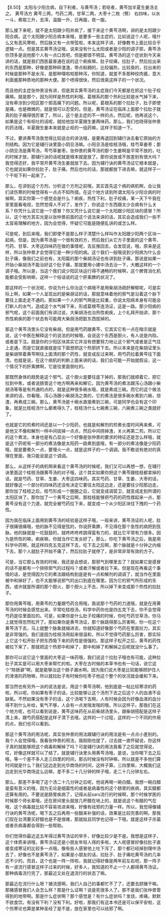 【8.50】 太阳与少阳合病，自下利者，与黄芩汤；若呕者，黄芩加半夏生姜汤主之。
黄芩汤方
黄芩三两，芍药二两，甘草二两，大枣十二枚（劈）
右四味，以水一斗，煮取三升，去滓，温服一升，日再服，夜一服。

那么接下来呢，就不是太阳跟少阳并病了，接下来这个黄芩汤啊，讲的是太阳跟少阳合病。这个太阳跟少阳合病本来哦，是要多一些主症的，比如说这个人呢，哦什么又有恶风寒啦，然后脉又有一点带弦啦，本来这样子讲，好像教书上面比较合乎逻辑一点。但是其实黄芩汤证哦，说来没有什么太阳或者是少阳的调子耶，黄芩汤你顶多是说他那个人有一点口苦吧，但是都很不明显。黄芩汤的这个症状到今天来讲的话，就是我们西医最普通在说的这个痢疾嘛，肚子绞痛，拉肚子，然后拉出来的东西是那种，好像是那种碎渣渣，带点粘稠的，比较偏热，比较臭的，拉出来的时候是那种不是水泻，是那种噗啦啦那种泻，你知道，就差不多那种绞肉酱，意大利面酱那种质地的那种大便。那个喷得很快，然后很臭这样子的一个状况。

而且他的主症张仲景没有讲，但是其实黄芩汤的主症我们今天都是在抓这个肚子绞痛嘛。就是那个，因为同样是热性的利哦，葛根系的那个热利比较是水气掉下来，没有牵涉到少阳区那个邪高痛下的问题。所以呢，葛根系的那个拉肚子，肚子即使是痛，也是微微的，就是很可以忍受的。但是，黄芩汤证在临床上面那个拉肚子就真的肚子痛得很厉害了，所以，这个是主症的不一样的点。然后呢，他再说这个，如果是这个有呕吐的话呢，就给他加半夏跟生姜两味药。那么，我们也晓得张仲景的药法哦，半夏跟生姜本来就是止呕的一组药嘛，这样子知道一下。

不过，要讲黄芩汤我觉得比较适合的讲法哦，是要再退回到辅行诀去看它原始的方剂结构。因为它是辅行诀里面小阴旦汤嘛。小阳旦汤是桂枝汤哦，桂芍草姜枣；那小阴旦汤是黄芩汤，芩芍草姜枣。张仲景的黄芩汤的那个生姜啊是平常不放的，吐的时候才放，那辅行诀的话呢就是根本就是放了。那你说放或不放差别有很大吗？我觉得还好，我平常开黄芩汤生姜就放下去。因为辅行诀的黄芩汤证它根本就是，它也就说如果你拉肚子，肚子痛，然后也吐的话，那就都放下进去嘛，就这样子一个干呕下利一起来了。

那么，在讲到这个方剂，分析这个方剂之前哦，其实首先这个病的病机啊，会让我们读伤寒的时候觉得有一点点不知所措。在这个地方读到所谓太阳与少阳合病的时候啊，其实你第一个感觉会是什么？痢疾，热性下利，肚子绞痛，某一天下午我在家里面看电视，忽然觉得人不对了，发作了，你说这个东西跟太少合病有什么关系？你凭什么说它是一个感冒？你又凭什么说它是一个太阳跟少阳区块的感冒？所以，这个地方其实光是以张仲景前面的这个说法来讲的话，其实会造成我们一些不太容易理解的地方，因为会觉得，怀疑它可能是随便乱讲的或怎么样。

可是呢，到后来哦，我们即使不是那么样子清楚什么样叫作太阳跟少阳两个区块一起病，但是，因为黄芩汤是一个很有效的方，然后我们从它方子里面的这个黄芩、芍药、甘草、大枣这四味药在做的事情呢，去反推回去，会发现说，哦，原来是这样，所以张仲景才会觉得它是一种少阳的病。这个我们一般哦说到少阳病为什么会肚子痛，像我们之前也有，太阳篇的那个柴胡汤证也有讲到肚子痛，那说是如果一开始小柴胡汤不能治好这个肚子痛，那就要用小建中汤去治一下，大概这样的一个调子哦。所以是，当这个我们说少阳区块运行得不通畅的时候啊，这个脾胃消化机能都会受影响嘛，这样一个俗话说的这个肝乘脾的状况了。

那这样的一个状况呢，你说为什么你治这个病哦不是用柴胡汤疏肝解郁呢，可是实际上啊，如果一个人呈现出的是柴胡证的话，那就意味着他的邪气是沿着这个胁下要往上面走走不通的。那如果一个人的邪气啊是比较重，你说太阳病本身有可能会打断人的水气，造成这个水气掉下来，形成葛根芩连汤证，这是一路。那少阳病的邪气呢，这个前面我们有讲过说，大柴胡汤也治热性痢疾，上个礼拜开始讲，那个热性痢疾的那个状态有可能用大柴胡汤把脏东西拔掉的。

那这个黄芩汤里头它没有柴胡，但是用芍药跟黄芩，它其实它有一点在暗示就是说，这个中医在解释这个的说法的时候哦，会说这个东西是胆火，有人说是内陷，或者是下注。就是你的少阳区块其实它并没有想要努力地让这个邪气或者是正气往上走通，而是它就直接就是往下面想把这个热邪挤下去。所以本来是在柴胡证里头是柴胡带着黄芩啊往上面清的那个药性，就变成反过来啊，用芍药拉着黄芩往下面清。也就是说，在这个病机的判断上面来讲的话，我们会可能一开始就假设，这一个情况下的肝乘脾啊，它是往里面倒吐的。

那既然身体的趋势是这个邪气、这个胆火是要往底下掉的，那我们就顺着它，把它拉到中焦，或者说肠胃这个地方啊再来和解它。因为黄芩汤的煮法跟泻心汤跟小柴胡汤等等是有共通的点的，就是这种很多碗水哦，就是煮成三碗。而它的这个做法来讲的话，你看哦，泻心汤跟小柴胡汤之类的，它的煮法是很多碗水煮到六碗，捞渣，再煮成三碗。那么，黄芩汤是十碗水直接煮到三碗，可是同学也会有这个印象，就是比桂枝汤什么都煮得久了，桂枝汤什么七碗煮三碗，六碗煮三碗之类就好了。

也就是它的煎煮时间还是以一个少阳药，也就是和解剂的煎煮长度时间再来煮，可是他又不像和解剂一样中间拔掉一点点，然后中间捞掉渣，关火再第二煎。所以它的这个煮法，本身也是有凸显出一个好像是张仲景的要求的特征还是怎么样哦，就是这个药呢有一部分的煮法像是太阳药一路煮到底哦，有一部分的煮法像是少阳药哦，就是要煮久一点，要慢火一点，就是这样子的一个调调。我不敢说有绝对的真理在里面，我只能说是这个调调。

那么，从这样子的病机啊来看这个黄芩汤的时候呢，我们又可以再想一想，在辅行诀里面这个桂枝汤跟黄芩汤的对子哦，这个其实如果你把这个黄芩跟桂枝都拿掉的话，就是芍药、甘草、生姜、大枣这四味药。其实芍药、甘草、生姜、大枣的话，就好像这一个部分的四味药还没有决定它要往太阳这边走，还是要往少阳那边走。那你加了桂枝之后，桂芍形成一个圈圈之后，它就变成调营卫，就变成走到所谓的太阳区块了。那你加了一个黄芩之后啊，那桂枝能够把芍药的药性撑起来一点，那黄芩没有这个力道，就完全被芍药拉下来，就变成一个从少阳区块往下拽的一个药性。

因为我在临床上面用到黄芩汤的经验是这样子哦，一般来讲，黄芩汤证的人呢，肚子很痛很痛哦，他的脉不见得是弦的，你说肝乘脾，不见得在那个急性的病把到弦脉。他的脉就是一坨鼓鼓的，就咚咚咚咚跳得蛮有力的，就比它平常有力很多。因为是热性的嘛，痢疾嘛，你就当作它发炎好了。那么，你吃下黄芩汤之后，我是用科学中药啊，就这样四克五克这样下去，吃下去之后啊，那个脉就是十分钟之内缩下去，那个人就肚子开始不痛了，然后拉肚子就停了，是非常非常有效的方子。

可是，当它那么有效的时候，我还是会想说，那邪气到哪里去了？就如果它是感冒的话不是都有一个排除邪气的过程吗？或者汗解或者拉下来。但是现在再看这个事情的话，是觉得因为它的煮法跟结构到底是有一点和解剂的调调了，就当作在里面被中和掉好了，也不太能够说邪气的出口到底在哪里。因为它的邪气所形成的东西，或许就是所谓的那个胆火，那个胆火上不去，所以掉下来变成那个热性的拉肚子。

那你用黄芩哦，用黄芩的力量跟芍药合用哦，我说那个芍药的力道哦，就是在用黄芩汤的时候会感觉出来。平常吃桂枝汤，科学中药你也是四五克下去，你不会觉得芍药是往里面拉的。可是，如果你是什么肚子绞痛的时候，你吃芍药甘草汤，你马上就觉得忽然松开了。那如果你是黄芩汤证，那个脉跳得那么厉害啊，你一吃这个黄芩汤下去，马上就整个脉象就缩进去，你就知道好像那个芍药在里面拉力，其实是非常强的。我们是因为桂枝汤用起来很温和，所以不觉得芍药那么厉害，那实际上它这个松开肚子把东西吸下来的药性是很强的。那这样子松开之后，黄芩的药性被拉下来了，那就把这个热邪中和掉了，那中和掉了和解掉之后呢就没什么事了。

那你可以说它这个里面的大枣这一味药哦，我们说这个拉肚子哦也有可能，这种拉肚子其实是可以用大枣来帮忙的啦。大枣在古时候的本草书也有一句话，说它这个“除肠澼”啊，就是能够治这个肠子漏水啊。因为我们说大枣是比较能够顾护住人的津液的药物嘛，所以就拉肚子有时候你吃枣子他这个整个的状况就会缓和下来。

那当然也有另外一派的说法是说，用这个黄芩汤啊，他到底是一帖比较寒凉的药啦，所以呢，你如果有枣子的话，比较能够让这个汤剂下去之后这个人的血液不会缺氧。不然如果没有枣子的话，这个汤喝下去啊，人有时候会因为好像血液的血分得不到什么补给，氧气不够，人会有一点发喘发喘的哦，所以这样子。那我们在这个地方呢，也可以看到说是，黄芩这味药在从前柴胡汤里头，跟柴胡搭配是这样子清上来，跟芍药搭配是这样子清下去哦，这样的一个过程，这样的一个不同的作用的点，我们也可以看到。

那这个黄芩汤的用法呢，其实张仲景的用法跟辅行诀的用法是有一点点小差别的。我个人会觉得哦，我看张仲景的用法，我刚刚也提了，过去就一直怀疑说，你这样子真的就能够把这个病毒和解掉了吗？可是辅行诀的用法我看了之后就觉得说，哎，好像这样就可以了结了。就是辅行诀里头用黄芩汤哦，是说，当你喝下去之后哦，等一个差不多人走三四里的时间，那古时候没有时钟嘛，所以就差不多他们算时间就是什么？我们这边走到光华商场的时间，这样子算。三四里嘛，大概我们这边走到光华商场这么远嘛，差不多二十几分钟的样子哦，走二十几分钟左右。

那么，那差不多喝了这个汤二十几分钟之后呢，他说再喝一碗白醋。我想一碗白醋是蛮有意义的哦，因为无论是细菌性的或者是病毒性的这个肠胃的疾病，其实醋都还算有用的。不要说是肠胃疾病了，记得从前sars流行的时候啊，那个时候学医的时候那个师长辈哦，还在房间里头就放几杯醋在地上的，就是说这个有醋的气在哦，这个病毒就比较不容易攻进来哦，好像有祛邪的力量一样。所以，我觉得像辅行诀的黄芩汤呢，喝下去之后再用一些醋来补强的话，效果是比较完善的啊。那我们现在台湾要买好醋也是不是很难，那就姑且同学也记得一下哦，就是这样子杀菌或者杀病毒都会得到一些帮助。

你们觉得你最近这五年得过黄芩汤证的举手，好像比较少是不是。我想是这样子，这个体质来讲哦，黄芩汤证还是小朋友年轻人得的多啦，大人呢感冒好像拉肚子直接变成寒证的比较多一点哦。像有些人感冒他上吐下泻了，那个都已经掉到理中汤去了，好像也不是黄芩汤了，如果是小朋友的话，拉肚子、肚子痛吃黄芩汤的几率还不少的。而且，这个也是一阵一阵啦，我就记得好像是两年前左右吧，那一阵子有一波流行感冒这样子过来的时候，好多人，我知道的不止一个人都得黄芩汤证。那种病毒流行完了，那最近又处在退流行的状态了嘛。

那最近在流行什么呀？猪流感啊，我们人自己的事都忙不了了，还要去顾猪干嘛。那猪感冒我们人会怎么样？那是什么证啊？说是死很多人了。那不是我们张仲景管得到的地带啊。那是什么症状啊？那个感觉是？有什么症状吗？发烧，疼痛，默默不欲食饮。有没有下利？没有下利。好啦，那我们有这本书还是可以保平安啦，这个伤寒论也算是某种圣经了是不是，放在家里也可以祛邪了啊。
